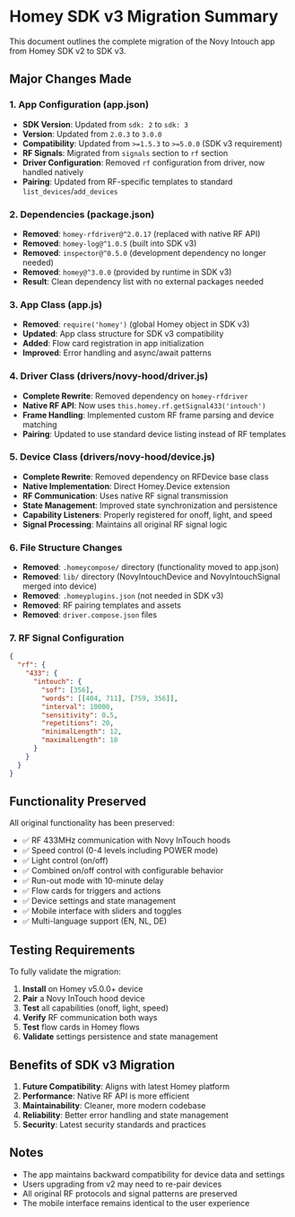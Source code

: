 # Homey SDK v3 Migration Summary

This document outlines the complete migration of the Novy Intouch app from Homey SDK v2 to SDK v3.

## Major Changes Made

### 1. App Configuration (app.json)
- **SDK Version**: Updated from `sdk: 2` to `sdk: 3`
- **Version**: Updated from `2.0.3` to `3.0.0`
- **Compatibility**: Updated from `>=1.5.3` to `>=5.0.0` (SDK v3 requirement)
- **RF Signals**: Migrated from `signals` section to `rf` section
- **Driver Configuration**: Removed `rf` configuration from driver, now handled natively
- **Pairing**: Updated from RF-specific templates to standard `list_devices`/`add_devices`

### 2. Dependencies (package.json)
- **Removed**: `homey-rfdriver@^2.0.17` (replaced with native RF API)
- **Removed**: `homey-log@^1.0.5` (built into SDK v3)
- **Removed**: `inspector@^0.5.0` (development dependency no longer needed)
- **Removed**: `homey@^3.0.0` (provided by runtime in SDK v3)
- **Result**: Clean dependency list with no external packages needed

### 3. App Class (app.js)
- **Removed**: `require('homey')` (global Homey object in SDK v3)
- **Updated**: App class structure for SDK v3 compatibility
- **Added**: Flow card registration in app initialization
- **Improved**: Error handling and async/await patterns

### 4. Driver Class (drivers/novy-hood/driver.js)
- **Complete Rewrite**: Removed dependency on `homey-rfdriver`
- **Native RF API**: Now uses `this.homey.rf.getSignal433('intouch')`
- **Frame Handling**: Implemented custom RF frame parsing and device matching
- **Pairing**: Updated to use standard device listing instead of RF templates

### 5. Device Class (drivers/novy-hood/device.js)
- **Complete Rewrite**: Removed dependency on RFDevice base class
- **Native Implementation**: Direct Homey.Device extension
- **RF Communication**: Uses native RF signal transmission
- **State Management**: Improved state synchronization and persistence
- **Capability Listeners**: Properly registered for onoff, light, and speed
- **Signal Processing**: Maintains all original RF signal logic

### 6. File Structure Changes
- **Removed**: `.homeycompose/` directory (functionality moved to app.json)
- **Removed**: `lib/` directory (NovyIntouchDevice and NovyIntouchSignal merged into device)
- **Removed**: `.homeyplugins.json` (not needed in SDK v3)
- **Removed**: RF pairing templates and assets
- **Removed**: `driver.compose.json` files

### 7. RF Signal Configuration
```json
{
  "rf": {
    "433": {
      "intouch": {
        "sof": [356],
        "words": [[404, 711], [759, 356]],
        "interval": 10000,
        "sensitivity": 0.5,
        "repetitions": 20,
        "minimalLength": 12,
        "maximalLength": 18
      }
    }
  }
}
```

## Functionality Preserved

All original functionality has been preserved:
- ✅ RF 433MHz communication with Novy InTouch hoods
- ✅ Speed control (0-4 levels including POWER mode)
- ✅ Light control (on/off)
- ✅ Combined on/off control with configurable behavior
- ✅ Run-out mode with 10-minute delay
- ✅ Flow cards for triggers and actions
- ✅ Device settings and state management
- ✅ Mobile interface with sliders and toggles
- ✅ Multi-language support (EN, NL, DE)

## Testing Requirements

To fully validate the migration:
1. **Install** on Homey v5.0.0+ device
2. **Pair** a Novy InTouch hood device
3. **Test** all capabilities (onoff, light, speed)
4. **Verify** RF communication both ways
5. **Test** flow cards in Homey flows
6. **Validate** settings persistence and state management

## Benefits of SDK v3 Migration

1. **Future Compatibility**: Aligns with latest Homey platform
2. **Performance**: Native RF API is more efficient
3. **Maintainability**: Cleaner, more modern codebase
4. **Reliability**: Better error handling and state management
5. **Security**: Latest security standards and practices

## Notes

- The app maintains backward compatibility for device data and settings
- Users upgrading from v2 may need to re-pair devices
- All original RF protocols and signal patterns are preserved
- The mobile interface remains identical to the user experience